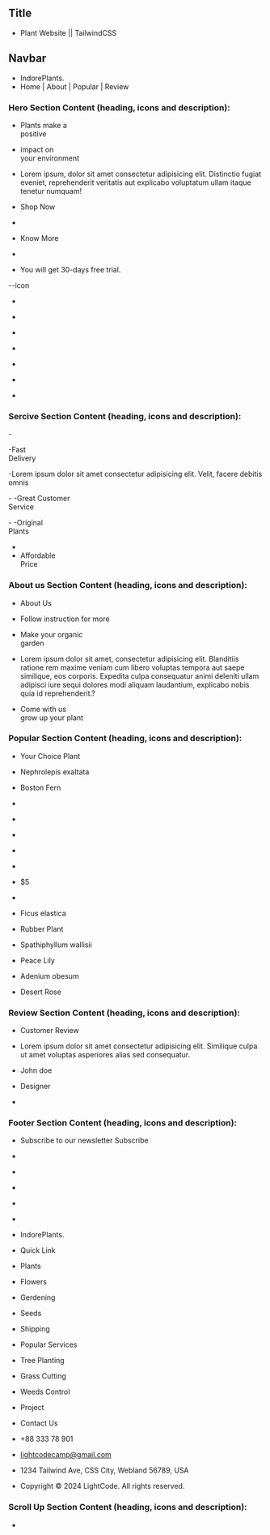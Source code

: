 ## Title  
- Plant Website || TailwindCSS 

## Navbar 
- IndorePlants.
- Home | About | Popular | Review

###  Hero Section Content (heading, icons and description):
- <span class="text-yellow-500">Plants</span> make a <br>
    positive 
- <span class="text-yellow-500">impact</span> on <br>
    your environment

- Lorem ipsum, dolor sit amet consectetur adipisicing elit. Distinctio fugiat eveniet, reprehenderit veritatis aut explicabo voluptatum ullam itaque tenetur numquam!

- <span>Shop Now</span>
- <i class="ri-leaf-line"></i>

- <span>Know More</span>
- <i class="ri-leaf-line"></i>

- You will get 30-days free trial.

--icon
- <i class="ri-facebook-fill"></i>
- <i class="ri-twitter-x-line"></i>
- <i class="ri-instagram-line"></i>
- <i class="ri-linkedin-fill"></i>

- <i class="ri-leaf-line"></i>
- <i class="ri-flower-line"></i>
- <i class="ri-plant-line"></i>

### Sercive Section Content (heading, icons and description):
-<i class="ri-truck-line"></i>

-Fast <br>Delivery

-Lorem ipsum dolor sit amet consectetur adipisicing elit. Velit, facere debitis omnis

-<i class="ri-customer-service-line"></i>
-Great Customer <br>Service

-<i class="ri-plant-line"></i>
-Original <br>Plants

- <i class="ri-money-dollar-circle-line"></i>
- Affordable <br>Price

### About us Section Content (heading, icons and description):
- About Us
- Follow instruction for more

- Make your <span class="text-yellow-500">organic</span>  <br> garden

- Lorem ipsum dolor sit amet, consectetur adipisicing elit. Blanditiis ratione rem maxime veniam cum libero voluptas tempora aut saepe similique, eos corporis. Expedita culpa consequatur animi deleniti ullam adipisci iure sequi dolores modi aliquam laudantium,
explicabo nobis quia id reprehenderit.?

- Come with us <br> <span class="text-yellow-500">grow up</span> your plant

### Popular Section Content (heading, icons and description):
- Your Choice Plant

- Nephrolepis exaltata 
- Boston Fern

- <i class="ri-star-fill"></i>
- <i class="ri-star-fill"></i>
- <i class="ri-star-half-fill"></i>
- <i class="ri-star-line"></i>
- <i class="ri-star-line"></i>

- $5
- <i class="ri-shopping-cart-fill"></i>

- Ficus elastica
- Rubber Plant

- Spathiphyllum wallisii
- Peace Lily

- Adenium obesum
- Desert Rose

### Review Section Content (heading, icons and description):

- Customer Review

- Lorem ipsum dolor sit amet consectetur adipisicing elit. Similique culpa ut amet voluptas asperiores alias sed consequatur.

- John doe
- Designer

- <i class="ri-double-quotes-r"></i>

### Footer Section Content (heading, icons and description):
- <span class="text-yellow-500">Subscribe</span> to our newsletter
Subscribe

- <i class="ri-facebook-fill"></i>
- <i class="ri-twitter-x-line"></i>
- <i class="ri-instagram-line"></i>
- <i class="ri-linkedin-fill"></i>

- <i class="ri-leaf-fill"></i>
- IndorePlants.

- Quick Link
- Plants
- Flowers
- Gerdening
- Seeds
- Shipping

- Popular Services
- Tree Planting
- Grass Cutting
- Weeds Control
- Project

- Contact Us
- +88 333 78 901
- lightcodecamp@gmail.com
- 1234 Tailwind Ave, CSS City, Webland 56789, USA

- Copyright &copy; 2024 LightCode. All rights reserved.

### Scroll Up Section Content (heading, icons and description):
- <i class="ri-arrow-up-line"></i>

